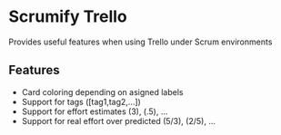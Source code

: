 # Scrumify Trello 

Provides useful features when using Trello under Scrum environments

## Features

- Card coloring depending on asigned labels
- Support for tags ([tag1,tag2,...])
- Support for effort estimates (3), (.5), ...
- Support for real effort over predicted (5/3), (2/5), ...